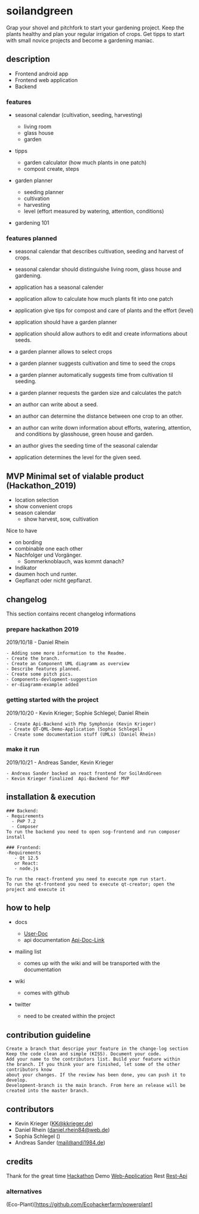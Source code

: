 # soilandgreen
Grap your shovel and pitchfork to start your gardening project.
Keep the plants healthy and plan your regular irrigation of crops.
Get tipps to start with small novice projects and become a gardening maniac.

<!--ts-->
<!--te-->

## description


- Frontend android app
- Frontend web application
- Backend  
### features

- seasonal calendar (cultivation, seeding, harvesting)
  - living room
  - glass house
  - garden

- tipps
  - garden calculator (how much plants in one patch)
  - compost create, steps 
  
- garden planner  
  - seeding planner
  - cultivation
  - harvesting
  - level (effort measured by watering, attention, conditions)
- gardening 101

### features planned
- seasonal calendar that describes cultivation, seeding and harvest of crops.
- seasonal calendar should distinguishe living room, glass house and gardening.

- application has a seasonal calender
- application allow to calculate how much plants fit into one patch
- application give tips for compost and care of plants and the effort (level)
- application should have a garden planner
- application should allow authors to edit and create informations about seeds.

- a garden planner allows to select crops
- a garden planner suggests cultivation and time to seed the crops
- a garden planner automatically suggests time from cultivation til seeding.
- a garden planner requests the garden size and calculates the patch

- an author can write about a seed. 
- an author can determine the distance between one crop to an other.
- an author can write down information about efforts, watering, attention, and conditions by glasshouse, green house and garden.
- an author gives the seeding time of the seasonal calendar
- application determines the level for the given seed. 
       
## MVP Minimal set of vialable product (Hackathon_2019)
- location selection
- show convenient crops
- season calendar
  - show harvest, sow, cultivation

Nice to have
- on bording
- combinable one each other
- Nachfolger und Vorgänger. 
  - Sommerknoblauch, was kommt danach?
- Indikator
 - daumen hoch und runter.
 - Gepflanzt oder nicht gepflanzt.


## changelog
This section contains recent changelog informations
### prepare hackathon 2019
2019/10/18 - Daniel Rhein

    - Adding some more information to the Readme.
    - Create the branch.  
    - Create an Component UML diagramm as overview
    - Describe features planned.
    - Create some pitch pics.
    - Components-devlopment-suggestion
    - er-diagramm-example added
    
### getting started with the project
2019/10/20 - Kevin Krieger; Sophie Schlegel; Daniel Rhein
     
     - Create Api-Backend with Php Symphonie (Kevin Krieger)
     - Create QT-QML-Demo-Application (Sophie Schlegel)
     - Create some documentation stuff (UMLs) (Daniel Rhein)

### make it run 
2019/10/21 - Andreas Sander, Kevin Krieger
    
    - Andreas Sander backed an react frontend for SoilAndGreen
    - Kevin Krieger finalized  Api-Backend for MVP 
        
## installation & execution
    
    ### Backend:
    - Requirements
      - PHP 7.2
      - Composer
    To run the backend you need to open sog-frontend and run composer install

    ### Frontend:
    -Requirements
       - Qt 12.5
       or React:
       - node.js
    
    To run the react-frontend you need to execute npm run start.
    To run the qt-frontend you need to execute qt-creator; open the project and execute it

## how to help

- docs
  - [User-Doc](https://github.com/DanielRhein/soilandgreen/blob/develop/src/de/soilandgreen/documentation/asciidoctor/target/generated-docs/user-documentation.pdf)
  - api documentation [Api-Doc-Link](https://github.com/DanielRhein/soilandgreen/tree/develop/sog-api)
     
  
- mailing list
  - comes up with the wiki and will be transported with the documentation
- wiki
  - comes with github
- twitter
   - need to be created within the project
   

## contribution guideline
    Create a branch that descripe your feature in the change-log section
    Keep the code clean and simple (KISS). Document your code.
    Add your name to the contributors list. Build your feature within 
    the branch. If you think your are finished, let some of the other contributors know
    about your changes. If the review has been done, you can push it to develop.
    Development-branch is the main branch. From here an release will be created into the master branch. 
## contributors
- Kevin Krieger (KK@kkrieger.de)
- Daniel Rhein (daniel.rhein84@web.de)
-  Sophia Schlegel ()
- Andreas Sander (mail@andi1984.de)
## credits
Thank for the great time [Hackathon](https://www.what-the-hack.saarland/)
Demo [Web-Application](https://github.com/DanielRhein/soilandgreen/tree/develop/sog-api)
Rest [Rest-Api](https://soilandgreen.org/api/crop)
### alternatives
(Eco-Plant)[https://github.com/Ecohackerfarm/powerplant]
